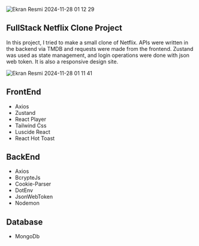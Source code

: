 ![Ekran Resmi 2024-11-28 01 12 29](https://github.com/user-attachments/assets/077b796a-54fa-4b6c-a093-8c3d6d521608)

## FullStack Netflix Clone Project

In this project, I tried to make a small clone of Netflix. APIs were written in the backend via TMDB and requests were made from the frontend. Zustand was used as state management, and login operations were done with json web token. It is also a responsive design site.

![Ekran Resmi 2024-11-28 01 11 41](https://github.com/user-attachments/assets/3d4ff744-1373-4beb-b530-839307c816b0)

## FrontEnd
- Axios
- Zustand
- React Player
- Tailwind Css
- Luscide React
- React Hot Toast

## BackEnd
- Axios
- BcrypteJs
- Cookie-Parser
- DotEnv
- JsonWebToken
- Nodemon

## Database
- MongoDb
